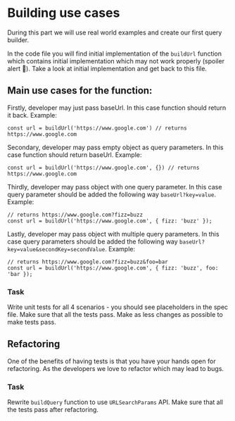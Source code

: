 # Building use cases

During this part we will use real world examples and create our first query builder.

In the code file you will find initial implementation of the `buildUrl` function which contains initial implementation which may not work properly (spoiler alert 🐞). Take a look at initial implementation and get back to this file.

## Main use cases for the function:

Firstly, developer may just pass baseUrl. In this case function should return it back. Example:
```
const url = buildUrl('https://www.google.com') // returns https://www.google.com
```

Secondary, developer may pass empty object as query parameters. In this case function should return baseUrl. Example:
```
const url = buildUrl('https://www.google.com', {}) // returns https://www.google.com
```

Thirdly, developer may pass object with one query parameter. In this case query parameter should be added the following way `baseUrl?key=value`. Example:
```
// returns https://www.google.com?fizz=buzz
const url = buildUrl('https://www.google.com', { fizz: 'buzz' });
```

Lastly, developer may pass object with multiple query parameters. In this case query parameters should be added the following way `baseUrl?key=value&secondKey=secondValue`. Example:
```
// returns https://www.google.com?fizz=buzz&foo=bar
const url = buildUrl('https://www.google.com', { fizz: 'buzz', foo: 'bar });
```
### Task

Write unit tests for all 4 scenarios - you should see placeholders in the spec file. Make sure that all the tests pass. Make as less changes as possible to make tests pass.

## Refactoring

One of the benefits of having tests is that you have your hands open for refactoring. As the developers we love to refactor which may lead to bugs.

### Task

Rewrite `buildQuery` function to use `URLSearchParams` API. Make sure that all the tests pass after refactoring.
